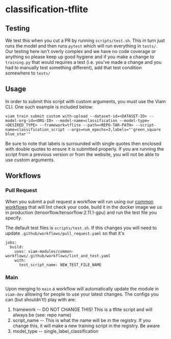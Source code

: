 # classification-tflite

## Testing

We test this when you cut a PR by running `scripts/test.sh`. This in turn just runs the model and then runs `pytest` which will run everything in `tests/`. Our testing here isn't overly complex and we have no code coverage or anything so please keep up good hygiene and if you make a change to `training.py` that would requires a test (i.e. you've made a change and you had to manually test something different), add that test condition somewhere to `tests/`

## Usage
In order to submit this script with custom arguments, you must use the Viam CLI. One such example is included below:
```
viam train submit custom with-upload --dataset-id=<DATASET-ID> --model-org-id=<ORG-ID> --model-name=classification --model-type=<DESIRED_TYPE> --framework=tflite --path=<REPO-TAR-PATH> --script-name=classification_script --args=num_epochs=3,labels="'green_square blue_star'"
```
Be sure to note that labels is surrounded with single quotes then enclosed with double quotes to ensure it is submitted properly. If you are running the script from a previous version or from the website, you will not be able to use custom arguments. 

## Workflows

### Pull Request

When you submit a pull request a workflow will run using our [common workflows](https://github.com/viam-modules/common-workflows/) that will lint check your code, build it in the docker image we us in production (tensorflow/tensorflow:2.11.1-gpu) and run the test file you specify.

The default test files is `scripts/test.sh`. If this changes you will need to update `.github/workflows/pull_request.yaml` so that it's

```
jobs:
  build:
    uses: viam-modules/common-workflows/.github/workflows/lint_and_test.yaml
    with:
      test_script_name: NEW_TEST_FILE_NAME
```

### Main

Upon merging to `main` a workflow will automatically update the module in `viam-dev` allowing for people to use your latest changes. The configs you can (but shouldn't!) play with are:
1. framework -- DO NOT CHANGE THIS! This is a tflite script and will always be (see: repo name)
2. script_name -- This is what the name will be in the registry. If you change this, it will make a new training script in the registry. Be aware
3. model_type -- single_label_classification
